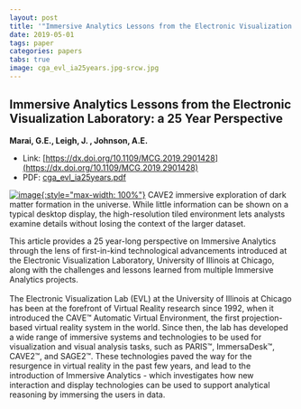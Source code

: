 ```yaml
---
layout: post
title: '"Immersive Analytics Lessons from the Electronic Visualization Laboratory: a 25 Year Perspective"'
date: 2019-05-01
tags: paper
categories: papers
tabs: true
image: cga_evl_ia25years.jpg-srcw.jpg
---
```


## Immersive Analytics Lessons from the Electronic Visualization Laboratory: a 25 Year Perspective
**Marai, G.E., Leigh, J. , Johnson, A.E.**
- Link: [https://dx.doi.org/10.1109/MCG.2019.2901428](https://dx.doi.org/10.1109/MCG.2019.2901428)
- PDF: [cga_evl_ia25years.pdf](/documents/cga_evl_ia25years.pdf)


[![image](https://www.evl.uic.edu/output/originals/cga_evl_ia25years.jpg-srcw.jpg){:style="max-width: 100%"}](https://www.evl.uic.edu/output/originals/cga_evl_ia25years.jpg-srcw.jpg)
CAVE2 immersive exploration of dark matter formation in the universe. While little information can be shown on a typical desktop display, the high-resolution tiled environment lets analysts examine details without losing the context of the larger dataset.

This article provides a 25 year-long perspective on Immersive Analytics through the lens of first-in-kind technological advancements introduced at the Electronic Visualization Laboratory, University of Illinois at Chicago, along with the challenges and lessons learned from multiple Immersive Analytics projects.<br><br>
The Electronic Visualization Lab (EVL) at the University of Illinois at Chicago has been at the forefront of Virtual Reality research since 1992, when it introduced the CAVE&trade; Automatic Virtual Environment, the first projection-based virtual reality system in the world. Since then, the lab has developed a wide range of immersive systems and technologies to be used for visualization and visual analysis tasks, such as PARIS&trade;, ImmersaDesk&trade;, CAVE2&trade;, and SAGE2&trade;. These technologies paved the way for the resurgence in virtual reality in the past few years, and lead to the introduction of Immersive Analytics - which investigates how new interaction
and display technologies can be used to support analytical reasoning by immersing the users in data.<br><br>